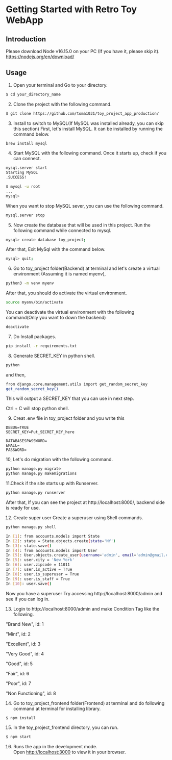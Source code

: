 # Getting Started with Retro Toy WebApp

## Introduction

Please download Node v16.15.0 on your PC (If you have it, please skip it).
https://nodejs.org/en/download/

## Usage

1. Open your terminal and Go to your directory.
```bash
$ cd your_directory_name
```

2. Clone the project with the following command.
```bash
$ git clone https://github.com/toma1031/toy_project_app_production/
```

3. Install to switch to MySQL(If MySQL was installed already, you can skip this section)
First, let's install MySQL. It can be installed by running the command below.
```bash
brew install mysql
```

4. Start MySQL with the following command. Once it starts up, check if you can connect.
```bash
mysql.server start
Starting MySQL
.SUCCESS!

$ mysql -u root
...
mysql>
```

When you want to stop MySQL sever, you can use the following command.
```bash
mysql.server stop
```

5. Now create the database that will be used in this project. 
Run the following command while connected to mysql.
```bash
mysql> create database toy_project;
```

After that,
Exit MySql with the command below.
```bash
mysql> quit;
```

6. Go to toy_project folder(Backend) at terminal and let's create a virtual environment (Assuming it is named myenv),
```bash
python3 -m venv myenv
```

After that, you should do activate the virtual environment.
```bash
source myenv/bin/activate 
```

You can deactivate the virtual environment with the following command(Only you want to down the backend)
```bash
deactivate
```

7. Do Install packages.
```bash
pip install -r requirements.txt
```

8. Generate SECRET_KEY in python shell.
```bash
python
```

and then,

```bash
from django.core.management.utils import get_random_secret_key
get_random_secret_key() 
```

This will output a SECRET_KEY that you can use in next step.

Ctrl + C will stop python shell.

9. Creat .env file in toy_project folder and you write this
```
DEBUG=TRUE
SECRET_KEY=Put_SECRET_KEY_here

DATABASESPASSWORD=
EMAIL=
PASSWORD=
```

10, Let's do migration with the following command.
```bash
python manage.py migrate
python manage.py makemigrations
```

11.Check if the site starts up with Runserver.
```bash
python manage.py runserver
```
After that,
If you can see the project at http://localhost:8000/,
backend side is ready for use.

12. Create super user
Create a superuser using Shell commands.
```bash
python manage.py shell

In [1]: from accounts.models import State
In [2]: state = State.objects.create(state='NY')
In [3]: state.save()
In [4]: from accounts.models import User
In [5]: User.objects.create_user(username='admin', email='admin@gmail.com', password='testpass')
In [5]: user.city = 'New York'
In [6]: user.zipcode = 11011
In [7]: user.is_active = True
In [8]: user.is_superuser = True
In [9]: user.is_staff = True
In [10]: user.save()
```
Now you have a superuser
Try accessing http://localhost:8000/admin and see if you can log in.

13. Login to http://localhost:8000/admin and make Condition Tag like the following.

"Brand New", id: 1

"Mint", id: 2

"Excellent", id: 3

"Very Good", id: 4

"Good", id: 5

"Fair", id: 6

"Poor", id: 7

"Non Functioning", id: 8


14. Go to toy_project_frontend folder(Frontend) at terminal and do following command at terminal for installing library.
```bash
$ npm install
```

15. In the toy_project_frontend directory, you can run.
```bash
$ npm start
```

16. Runs the app in the development mode.\
Open [http://localhost:3000](http://localhost:3000) to view it in your browser.